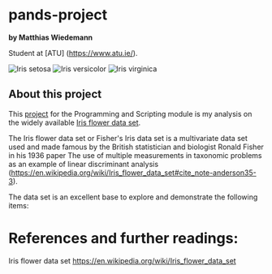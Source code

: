 # pands-project

**by Matthias Wiedemann**

Student at [ATU] (https://www.atu.ie/).

![Iris setosa](https://en.wikipedia.org/wiki/Iris_flower_data_set#/media/File:Kosaciec_szczecinkowaty_Iris_setosa.jpg)
![Iris versicolor](https://en.wikipedia.org/wiki/Iris_flower_data_set#/media/File:Iris_versicolor_3.jpg)
![Iris virginica](https://en.wikipedia.org/wiki/Iris_flower_data_set#/media/File:Iris_virginica.jpg)

## About this project

This [project](https://atu-main-mdl-euwest1.s3.eu-west-1.amazonaws.com/66/82/6682ae48f67ebab9c769ddae345221f3d6405bfe?response-content-disposition=inline%3B%20filename%3D%22Project%202024.pdf%22&response-content-type=application%2Fpdf&X-Amz-Content-Sha256=UNSIGNED-PAYLOAD&X-Amz-Algorithm=AWS4-HMAC-SHA256&X-Amz-Credential=AKIAWRN6GJFLWCMOG6H7%2F20240503%2Feu-west-1%2Fs3%2Faws4_request&X-Amz-Date=20240503T150953Z&X-Amz-SignedHeaders=host&X-Amz-Expires=21547&X-Amz-Signature=acbfbd441db6e3cd56ef3e3b9fcc1c2b1921963e00667cebf1c714bd8cd504a6) for the Programming and Scripting module is my analysis on the widely available [Iris flower data set](https://archive.ics.uci.edu/dataset/53/iris).



The Iris flower data set or Fisher's Iris data set is a multivariate data set used and made famous by the British statistician and biologist Ronald Fisher in his 1936 paper The use of multiple measurements in taxonomic problems as an example of linear discriminant analysis (https://en.wikipedia.org/wiki/Iris_flower_data_set#cite_note-anderson35-3).

The data set is an excellent base to explore and demonstrate the following items:






# References and further readings:

Iris flower data set https://en.wikipedia.org/wiki/Iris_flower_data_set